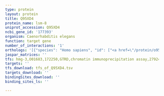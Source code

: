 ```yaml
---
type: protein
layout: protein
title: Q95XD4
protein_name: lsm-8
uniprot_accession: Q95XD4
ncbi_gene_id: '177393'
organism: Caenorhabditis elegans
function: target gene
number_of_interactions: '1'
orthologs: '[{"species": "Homo sapiens", "id": ["<a href=\"/protein/o95777\">O95777</a>"]}, {"species": "Mus musculus", "id": ["<a href=\"/protein/q6zwm4\">Q6ZWM4</a>"]}, {"species": "Rattus norvegicus", "id": ["<a href=\"/protein/b2rzb6\">B2RZB6</a>"]}, {"species": "Drosophila melanogaster", "id": ["<a href=\"/protein/q9w087\">Q9W087</a>"]}, {"species": "Danio rerio", "id": ["<a href=\"/protein/e7ez02\">E7EZ02</a>"]}]'
jaspar_matrices: ''
tfs: hmg-3,O01683,172250,GTRD,chromatin immunoprecipitation assay,27924024%5Buid%5D,No
targets: ''
tfs_download: tfs_of_Q95XD4.tsv
targets_download: ''
bindingSites_download: ''
binding_sites_ls: ''

---
```

